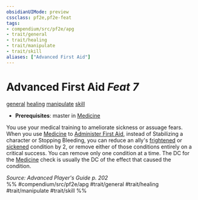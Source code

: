 ```yaml
---
obsidianUIMode: preview
cssclass: pf2e,pf2e-feat
tags:
- compendium/src/pf2e/apg
- trait/general
- trait/healing
- trait/manipulate
- trait/skill
aliases: ["Advanced First Aid"]
---
```

# Advanced First Aid  *Feat 7*  
[general](../../Rules/traits/general.md)  [healing](../../Rules/traits/healing.md)  [manipulate](../../Rules/traits/manipulate.md)  [skill](../../Rules/traits/skill.md)  

- **Prerequisites**: master in [Medicine](../skills.md#Medicine)

You use your medical training to ameliorate sickness or assuage fears. When you use [Medicine](../skills.md#Medicine) to [Administer First Aid](../../Rules/actions/administer-first-aid.md), instead of Stabilizing a character or Stopping Bleeding, you can reduce an ally's [frightened](../../Rules/conditions.md#Frightened) or [sickened](../../Rules/conditions.md#Sickened) condition by 2, or remove either of those conditions entirely on a critical success. You can remove only one condition at a time. The DC for the [Medicine](../skills.md#Medicine) check is usually the DC of the effect that caused the condition.

*Source: Advanced Player's Guide p. 202*  
%% #compendium/src/pf2e/apg #trait/general #trait/healing #trait/manipulate #trait/skill %%